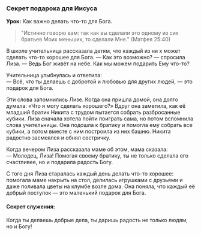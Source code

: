 ### Секрет подарока для Иисуса

**Урок:** Как важно делать что-то для Бога.

> "Истинно говорю вам: так как вы сделали это одному из сих братьев Моих меньших, то сделали Мне." (Матфея 25:40)

В школе учительница рассказала детям, что каждый из ни
х может сделать что-то хорошее для Бога.
— Как это возможно? — спросила Лиза. — Ведь Бог живёт на небе. Как мы можем подарить Ему что-то?  

Учительница улыбнулась и ответила:  
— Всё, что ты делаешь с добротой и любовью для других людей, — это подарок для Бога.  

Эти слова запомнились Лизе. Когда она пришла домой, она долго думала: «Что я могу сделать хорошего?» Вдруг она заметила, как её младший братик Никита с трудом пытается собрать разбросанные кубики. Лиза сначала хотела пойти поиграть сама, но потом вспомнила слова учительницы. Она подошла к братику и помогла ему собрать все кубики, а потом вместе с ним построила из них башню. Никита радостно засмеялся и обнял сестричку.  

Когда вечером Лиза рассказала маме об этом, мама сказала:  
— Молодец, Лиза! Помогая своему братику, ты не только сделала его счастливее, но и подарила радость Богу.  

С того дня Лиза старалась каждый день делать что-то хорошее: помогала маме накрыть на стол, делилась игрушками с друзьями и даже поливала цветы на клумбе возле дома. Она поняла, что каждый её добрый поступок — это маленький подарок для Бога.  

#### Секрет служения:
Когда ты делаешь добрые дела, ты даришь радость не только людям, но и Богу!
